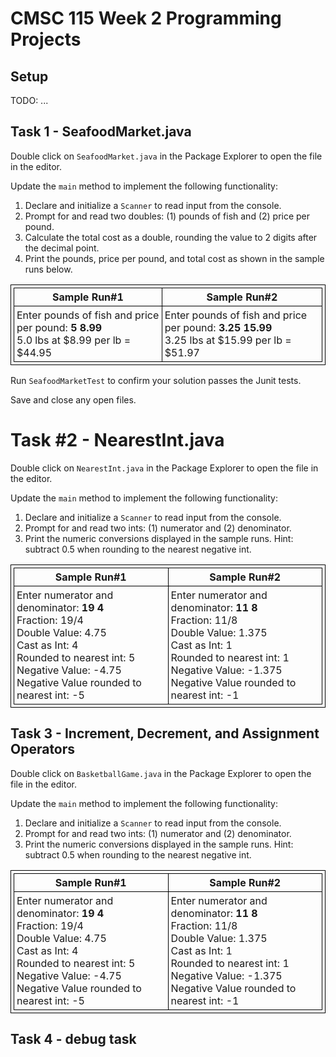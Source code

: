 <style>
table, th, td {
  border: 1px solid black;
  padding: 4px;
  border-collapse: collapse;
  
  }
</style>

# CMSC 115 Week 2 Programming Projects


## Setup

TODO: ...


## Task 1 - SeafoodMarket.java

Double click on `SeafoodMarket.java` in the Package Explorer to open the file in the editor.  

Update the `main` method to implement the following functionality:

1. Declare and initialize a `Scanner` to read input from the console.
2. Prompt for and read two doubles: (1) pounds of fish and (2) price per pound.  
3. Calculate the total cost as a double, rounding the value to 2 digits after the decimal point.
4. Print the pounds, price per pound, and total cost as shown in the sample runs below.

<table>
<tr>
<th>Sample Run#1</th>
<th>Sample Run#2</th>
</tr>
<tr>
<td>Enter pounds of fish and price per pound: <b>5 8.99</b><br>
5.0 lbs at $8.99 per lb = $44.95
</td>
<td>Enter pounds of fish and price per pound: <b>3.25 15.99</b><br>
3.25 lbs at $15.99 per lb = $51.97
</td>

</tr>
</table>

Run `SeafoodMarketTest` to confirm your solution passes the Junit tests.

Save and close any open files.


# Task #2 - NearestInt.java

Double click on `NearestInt.java` in the Package Explorer to open the file in the editor.  

Update the `main` method to implement the following functionality:

1. Declare and initialize a `Scanner` to read input from the console.
2. Prompt for and read two ints: (1) numerator and (2) denominator.  
3. Print the numeric conversions displayed in the sample runs. Hint: subtract 0.5 when rounding to the nearest negative int. 

<table>
<tr>
<th>Sample Run#1</th>
<th>Sample Run#2</th>
</tr>
<tr>
<td>Enter numerator and denominator: <b>19 4</b><br>
Fraction: 19/4<br>
Double Value: 4.75<br>
Cast as Int: 4<br>
Rounded to nearest int: 5<br>
Negative Value: -4.75<br>
Negative Value rounded to nearest int: -5
</td>
<td>Enter numerator and denominator: <b>11 8</b><br>
Fraction: 11/8<br>
Double Value: 1.375<br>
Cast as Int: 1<br>
Rounded to nearest int: 1<br>
Negative Value: -1.375<br>
Negative Value rounded to nearest int: -1<br>
</td>

</tr>
</table>


## Task 3 - Increment, Decrement, and Assignment Operators

Double click on `BasketballGame.java` in the Package Explorer to open the file in the editor.  

Update the `main` method to implement the following functionality:

1. Declare and initialize a `Scanner` to read input from the console.
2. Prompt for and read two ints: (1) numerator and (2) denominator.  
3. Print the numeric conversions displayed in the sample runs. Hint: subtract 0.5 when rounding to the nearest negative int. 

<table>
<tr>
<th>Sample Run#1</th>
<th>Sample Run#2</th>
</tr>
<tr>
<td>Enter numerator and denominator: <b>19 4</b><br>
Fraction: 19/4<br>
Double Value: 4.75<br>
Cast as Int: 4<br>
Rounded to nearest int: 5<br>
Negative Value: -4.75<br>
Negative Value rounded to nearest int: -5
</td>
<td>Enter numerator and denominator: <b>11 8</b><br>
Fraction: 11/8<br>
Double Value: 1.375<br>
Cast as Int: 1<br>
Rounded to nearest int: 1<br>
Negative Value: -1.375<br>
Negative Value rounded to nearest int: -1<br>
</td>

</tr>
</table>

## Task 4 - debug task
